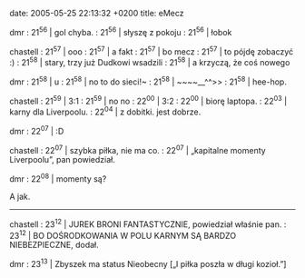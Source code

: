 date: 2005-05-25 22:13:32 +0200
title: eMecz

dmr
: 21<sup>56</sup> | gol chyba.
: 21<sup>56</sup> | słyszę z pokoju
: 21<sup>56</sup> | łobok

chastell
: 21<sup>57</sup> | ooo
: 21<sup>57</sup> | a fakt
: 21<sup>57</sup> | bo mecz
: 21<sup>57</sup> | to pójdę zobaczyć :)
: 21<sup>58</sup> | stary, trzy już Dudkowi wsadzili
: 21<sup>58</sup> | a krzyczą, że coś nowego

dmr
: 21<sup>58</sup> | u
: 21<sup>58</sup> | no to do sieci!~
: 21<sup>58</sup> | ~~~~__^^\>>
: 21<sup>58</sup> | hee-hop.

chastell
: 21<sup>59</sup> | 3:1
: 21<sup>59</sup> | no no
: 22<sup>00</sup> | 3:2
: 22<sup>00</sup> | biorę laptopa.
: 22<sup>03</sup> | karny dla Liverpoolu.
: 22<sup>04</sup> | z dobitki. jest dobrze.

dmr
: 22<sup>07</sup> | :D

chastell
: 22<sup>07</sup> | szybka piłka, nie ma co.
: 22<sup>07</sup> | „kapitalne momenty Liverpoolu”, pan powiedział.

dmr
: 22<sup>08</sup> | momenty są?

A jak.

---

chastell
: 23<sup>12</sup> | JUREK BRONI FANTASTYCZNIE, powiedział właśnie pan.
: 23<sup>12</sup> | BO DOŚRODKOWANIA W POLU KARNYM SĄ BARDZO NIEBEZPIECZNE, dodał.

dmr
: 23<sup>13</sup> | Zbyszek ma status Nieobecny [„I piłka poszła w długi kozioł.”]
